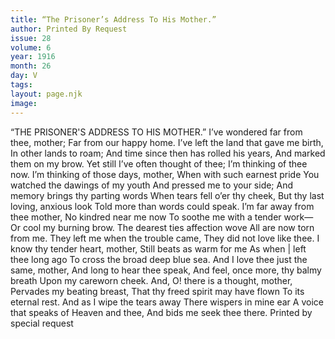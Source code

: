 ```yaml
---
title: “The Prisoner’s Address To His Mother.”
author: Printed By Request
issue: 28
volume: 6
year: 1916
month: 26
day: V
tags:
layout: page.njk
image:
---
```

“THE PRISONER'S ADDRESS TO HIS MOTHER.”       I’ve wondered far from thee, mother;    Far from our happy home.    I’ve left the land that gave me birth,    In other lands to roam;    And time since then has rolled his years,    And marked them on my brow.    Yet still I’ve often thought of thee;    I’m thinking of thee now.       I’m thinking of those days, mother,    When with such earnest pride    You watched the dawings of my youth    And pressed me to your side;    And memory brings thy parting words    When tears fell o’er thy cheek,    But thy last loving, anxious look    Told more than words could speak.      I’m far away from thee mother,    No kindred near me now    To soothe me with a tender work—    Or cool my burning brow.    The dearest ties affection wove    All are now torn from me.    They left me when the trouble came,    They did not love like thee.       I know thy tender heart, mother,    Still beats as warm for me    As when | left thee long ago    To cross the broad deep blue sea.    And I love thee just the same, mother,    And long to hear thee speak,    And feel, once more, thy balmy breath    Upon my careworn cheek.       And, O! there is a thought, mother,    Pervades my beating breast,    That thy freed spirit may have flown    To its eternal rest. And as I wipe the tears away    There wispers in mine ear    A voice that speaks of Heaven and thee,    And bids me seek thee there.       Printed by special request    




